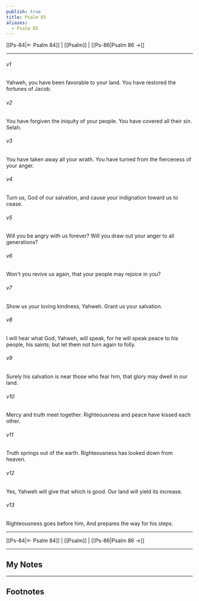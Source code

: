 ```yaml
---
publish: true
title: Psalm 85
aliases:
  - Psalm 85
---
```


[[Ps-84|← Psalm 84]] | [[Psalm]] | [[Ps-86|Psalm 86 →]]
***



###### v1 
Yahweh, you have been favorable to your land. You have restored the fortunes of Jacob. 

###### v2 
You have forgiven the iniquity of your people. You have covered all their sin. Selah. 

###### v3 
You have taken away all your wrath. You have turned from the fierceness of your anger. 

###### v4 
Turn us, God of our salvation, and cause your indignation toward us to cease. 

###### v5 
Will you be angry with us forever? Will you draw out your anger to all generations? 

###### v6 
Won't you revive us again, that your people may rejoice in you? 

###### v7 
Show us your loving kindness, Yahweh. Grant us your salvation. 

###### v8 
I will hear what God, Yahweh, will speak, for he will speak peace to his people, his saints; but let them not turn again to folly. 

###### v9 
Surely his salvation is near those who fear him, that glory may dwell in our land. 

###### v10 
Mercy and truth meet together. Righteousness and peace have kissed each other. 

###### v11 
Truth springs out of the earth. Righteousness has looked down from heaven. 

###### v12 
Yes, Yahweh will give that which is good. Our land will yield its increase. 

###### v13 
Righteousness goes before him, And prepares the way for his steps.

***
[[Ps-84|← Psalm 84]] | [[Psalm]] | [[Ps-86|Psalm 86 →]]

---
## My Notes

---
## Footnotes